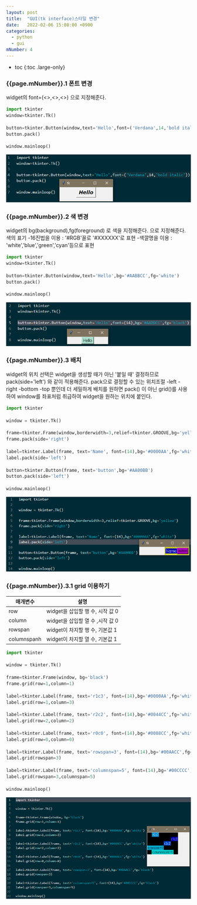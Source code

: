```yaml
---
layout: post
title:  "GUI(tk interface)스타일 변경"
date:   2022-02-06 15:08:00 +0900
categories: 
  - python
  - gui
mNumber: 4
---
```


* toc
{:toc .large-only}

### {{page.mNumber}}.1 폰트 변경
widget의 font=(<<font>>,<<size>>,<<characteristic>>)
으로 지정해준다.

```python
import tkinter
window=tkinter.Tk()

button=tkinter.Button(window,text='Hello',font=('Verdana',14,'bold italic'))
button.pack()

window.mainloop()
```
<img src='/assets/img/python/grammer/python GUI(tk interface) style01.font.PNG'>

### {{page.mNumber}}.2 색 변경
widget의 bg(background),fg(foreground) 로 색을 지정해준다.
으로 지정해준다. 
색의 표기
-16진법을 이용 : '#RGB'꼴로 '#XXXXXX'로 표현
-색깔명을 이용 : 'white','blue','green','cyan'등으로 표현

```python
import tkinter
window=tkinter.Tk()

button=tkinter.Button(window,text='Hello',bg='#AABBCC',fg='white')
button.pack()

window.mainloop()
```
<img src='/assets/img/python/grammer/python GUI(tk interface) style02.color.PNG'>

### {{page.mNumber}}.3 배치
widget의 위치 선택은 widget을 생성할 때가 아닌 '붙일 때' 결정하므로 pack(side='left') 와 같이 적용해준다.
pack으로 결정할 수 있는 위치조절
-left
-right
-bottom
-top
뿐인데 더 세밀하게 배치를 원하면 pack() 이 아닌 grid()를 사용하여 window를 좌표처럼 취급하여 widget을 원하는 위치에 붙인다.

```python
import tkinter

window = tkinter.Tk()

frame=tkinter.Frame(window,borderwidth=3,relief=tkinter.GROOVE,bg='yellow')
frame.pack(side='right')

label=tkinter.Label(frame, text='Name', font=(14),bg='#0000AA',fg='white')
label.pack(side='left')

button=tkinter.Button(frame, text='button',bg='#AA00BB')
button.pack(side='left')

window.mainloop()
```

<img src='/assets/img/python/grammer/python GUI(tk interface) style03.side.PNG'>

### {{page.mNumber}}.3.1 grid 이용하기

|매개변수|설명|
|---|---|
|row|widget을 삽입할 행 수, 시작 값 0|
|column|widget을 삽입할 열 수 ,시작 값 0|
|rowspan|widget이 차지할 행 수, 기본값 1|
|columnspanh|widget이 차지할 열 수, 기본값 1|

```python
import tkinter

window = tkinter.Tk()

frame=tkinter.Frame(window, bg='black')
frame.grid(row=1,column=1)

label=tkinter.Label(frame, text='r1c3', font=(14),bg='#0000AA',fg='white')
label.grid(row=1,column=3)

label=tkinter.Label(frame, text='r2c2', font=(14),bg='#0044CC',fg='white')
label.grid(row=2,column=2)

label=tkinter.Label(frame, text='r0c0', font=(14),bg='#0088CC',fg='white')
label.grid(row=0,column=0)

label=tkinter.Label(frame, text='rowspan=3', font=(14),bg='#00AACC',fg='black')
label.grid(rowspan=3)

label=tkinter.Label(frame, text='columnspan=5', font=(14),bg='#00CCCC',fg='black')
label.grid(rowspan=3,columnspan=5)

window.mainloop()
```

<img src='/assets/img/python/grammer/python GUI(tk interface) style04.grid.PNG'>